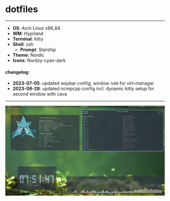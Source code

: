 # dotfiles

---

* **OS**: Arch Linux x86_64
* **WM**: Hyprland
* **Terminal**: kitty
* **Shell**: zsh
  * **Prompt**: Starship
* **Theme**: Nordic
* **Icons**: Nordzy-cyan-dark

#### changelog:
* **2023-07-05**: updated waybar config, window rule for virt-manager
* **2023-06-28**: updated ncmpcpp config incl. dynamic kitty setup for second window with cava
---

![Screenshot](screenshot.png "Screenshot")
